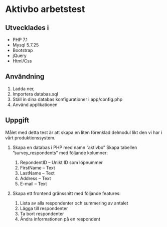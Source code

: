# Aktivbo arbetstest

## Utvecklades i
- PHP 7.1
- Mysql 5.7.25
- Bootstrap
- jQuery
- Html/Css


## Användning
1. Ladda ner,
2. Importera databas.sql
3. Ställ in dina databas konfigurationer i app/config.php
4. Använd applikationen


## Uppgift
Målet med detta test är att skapa en liten förenklad delmodul likt den vi har i vårt produktionssystem.
1. Skapa en databas i PHP med namn ”aktivbo”
Skapa tabellen ”survey_respondents” med följande kolumner:
	1. RepondentID – Unikt ID som löpnummer
	2. FirstName – Text
	3. LastName – Text
	4. Address – Text
	5. E-mail – Text

2. Skapa ett frontend gränssnitt med följande features:
	1. Lista av alla respondenter och summering av antalet
	2. Lägga till respondenter
	3. Ta bort respondenter
	4. Ändra informationen på en respondent